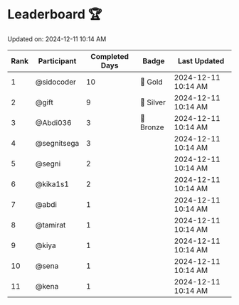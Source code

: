 # Leaderboard 🏆

Updated on: 2024-12-11 10:14 AM

| Rank | Participant       | Completed Days | Badge      | Last Updated         |
|------|-------------------|----------------|------------|----------------------|
| 1    | @sidocoder        | 10             | 🏅 Gold     | 2024-12-11 10:14 AM |
| 2    | @gift             | 9              | 🥈 Silver   | 2024-12-11 10:14 AM |
| 3    | @Abdi036          | 3              | 🥉 Bronze   | 2024-12-11 10:14 AM |
| 4    | @segnitsega       | 3              |            | 2024-12-11 10:14 AM |
| 5    | @segni            | 2              |            | 2024-12-11 10:14 AM |
| 6    | @kika1s1          | 2              |            | 2024-12-11 10:14 AM |
| 7    | @abdi             | 1              |            | 2024-12-11 10:14 AM |
| 8    | @tamirat          | 1              |            | 2024-12-11 10:14 AM |
| 9    | @kiya             | 1              |            | 2024-12-11 10:14 AM |
| 10   | @sena             | 1              |            | 2024-12-11 10:14 AM |
| 11   | @kena             | 1              |            | 2024-12-11 10:14 AM |
